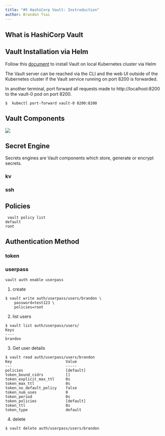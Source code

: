 ```yaml
---
title: "#5 HashiCorp Vault: Instroduction"
author: Brandon Tsai
---
```


What is HashiCorp Vault
---------------




Vault Installation via Helm
-------------------

Follow this [document](https://learn.hashicorp.com/tutorials/vault/kubernetes-minikube-consul) to install Vault on local Kubernetes cluster via Helm


The Vault server can be reached via the CLI and the web UI outside of the Kubernetes cluster if the Vault service running on port 8200 is forwarded.

In another terminal, port forward all requests made to http://localhost:8200 to the vault-0 pod on port 8200.

```
$  kubectl port-forward vault-0 8200:8200
```


Vault Components
--------------

![](https://mktg-content-api-hashicorp.vercel.app/api/assets?product=tutorials&version=main&asset=public%2Fimg%2Fvault%2Fvault-triangle.png)



Secret Engine
------------

Secrets engines are Vault components which store, generate or encrypt secrets.


### kv


### ssh



Policies
---------

```
 vault policy list
default
root
```

Authentication Method
-------------------


### token



### userpass


```bash
vault auth enable userpass
```

1. create 

```
$ vault write auth/userpass/users/brandon \
    password=test123 \
    policies=root
```

2. list users

```
$ vault list auth/userpass/users/ 
Keys
----
brandon
```

3. Get user details

```
$ vault read auth/userpass/users/brandon
Key                        Value
---                        -----
policies                   [default]
token_bound_cidrs          []
token_explicit_max_ttl     0s
token_max_ttl              0s
token_no_default_policy    false
token_num_uses             0
token_period               0s
token_policies             [default]
token_ttl                  0s
token_type                 default
```


4. delete

```
$ vault delete auth/userpass/users/brandon
```



